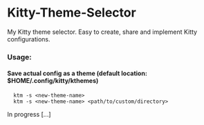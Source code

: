 # Kitty-Theme-Selector
My Kitty theme selector. Easy to create, share and implement Kitty configurations.

### Usage:

#### Save actual config as a theme (default location: $HOME/.config/kitty/kthemes)
``` shell
  ktm -s <new-theme-name>
  ktm -s <new-theme-name> <path/to/custom/directory>
```

In progress [...]
